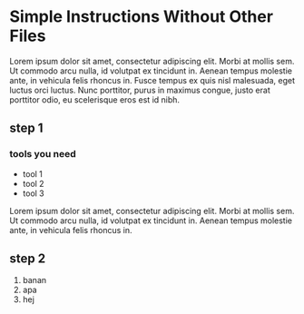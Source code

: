 # Simple Instructions Without Other Files
Lorem ipsum dolor sit amet, consectetur adipiscing elit. Morbi at mollis sem. Ut commodo arcu nulla, id volutpat ex tincidunt in. Aenean tempus molestie ante, in vehicula felis rhoncus in. Fusce tempus ex quis nisl malesuada, eget luctus orci luctus. Nunc porttitor, purus in maximus congue, justo erat porttitor odio, eu scelerisque eros est id nibh.

## step 1

### tools you need
- tool 1
- tool 2
- tool 3

Lorem ipsum dolor sit amet, consectetur adipiscing elit. Morbi at mollis sem. Ut commodo arcu nulla, id volutpat ex tincidunt in. Aenean tempus molestie ante, in vehicula felis rhoncus in.

## step 2
1. banan
2. apa
3. hej
